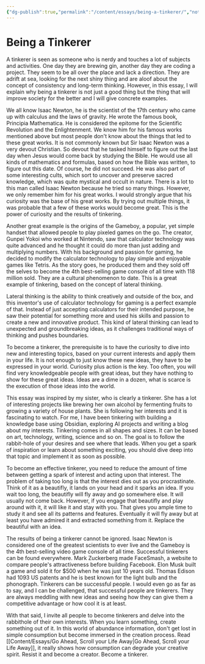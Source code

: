 ```yaml
---
{"dg-publish":true,"permalink":"/content/essays/being-a-tinkerer/","noteIcon":"2"}
---
```


# Being a Tinkerer

A tinkerer is seen as someone who is nerdy and touches a lot of subjects and activities. One day they are brewing gin, another day they are coding a project. They seem to be all over the place and lack a direction. They are adrift at sea, looking for the next shiny thing and are aloof about the concept of consistency and long-term thinking. However, in this essay, I will explain why being a tinkerer is not just a good thing but the thing that will improve society for the better and I will give concrete examples.

We all know Isaac Newton, he is the scientist of the 17th century who came up with calculus and the laws of gravity. He wrote the famous book, Principia Mathematica. He is considered the epitome for the Scientific Revolution and the Enlightenment. We know him for his famous works mentioned above but most people don't know about the things that led to these great works. It is not commonly known but Sir Isaac Newton was a very devout Christian. So devout that he tasked himself to figure out the last day when Jesus would come back by studying the Bible. He would use all kinds of mathematics and formulas, based on how the Bible was written, to figure out this date. Of course, he did not succeed. He was also part of some interesting cults, which sort to uncover and preserve sacred knowledge, which was quite mystical and occult in nature. There is a lot to this man called Isaac Newton because he tried so many things. However, we only remember him for his great works. I would strongly argue that his curiosity was the base of his great works. By trying out multiple things, it was probable that a few of these works would become great. This is the power of curiosity and the results of tinkering.

Another great example is the origins of the Gameboy, a popular, yet simple handset that allowed people to play pixeled games on the go. The creator, Gunpei Yokoi who worked at Nintendo, saw that calculator technology was quite advanced and he thought it could do more than just adding and multiplying numbers. With his background and passion for gaming, he decided to modify the calculator technology to play simple and enjoyable games like Tetris. As the story goes, he produced them and they sold off the selves to become the 4th best-selling game console of all time with 118 million sold. They are a cultural phenomenon to date. This is a great example of tinkering, based on the concept of lateral thinking. 

Lateral thinking is the ability to think creatively and outside of the box, and this inventor's use of calculator technology for gaming is a perfect example of that. Instead of just accepting calculators for their intended purpose, he saw their potential for something more and used his skills and passion to create a new and innovative product. This kind of lateral thinking can lead to unexpected and groundbreaking ideas, as it challenges traditional ways of thinking and pushes boundaries. 

To become a tinkerer, the prerequisite is to have the curiosity to dive into new and interesting topics, based on your current interests and apply them in your life. It is not enough to just know these new ideas, they have to be expressed in your world. Curiosity plus action is the key. Too often, you will find very knowledgeable people with great ideas, but they have nothing to show for these great ideas. Ideas are a dime in a dozen, what is scarce is the execution of those ideas into the world.

This essay was inspired by my sister, who is clearly a tinkerer. She has a lot of interesting projects like brewing her own alcohol by fermenting fruits to growing a variety of house plants. She is following her interests and it is fascinating to watch. For me, I have been tinkering with building a knowledge base using Obsidian, exploring AI projects and writing a blog about my interests. Tinkering comes in all shapes and sizes. It can be based on art, technology, writing, science and so on. The goal is to follow the rabbit-hole of your desires and see where that leads. When you get a spark of inspiration or learn about something exciting, you should dive deep into that topic and implement it as soon as possible.

To become an effective tinkerer, you need to reduce the amount of time between getting a spark of interest and acting upon that interest. The problem of taking too long is that the interest dies out as you procrastinate. Think of it as a beautifly, it lands on your head and it sparks an idea. If you wait too long, the beautifly will fly away and go somewhere else. It will usually not come back. However, if you engage that beautifly and play around with it, it will like it and stay with you. That gives you ample time to study it and see all its patterns and features. Eventually it will fly away but at least you have admired it and extracted something from it. Replace the beautiful with an idea. 

The results of being a tinkerer cannot be ignored. Isaac Newton is considered one of the greatest scientists to ever live and the Gameboy is the 4th best-selling video game console of all time. Successful tinkerers can be found everywhere. Mark Zuckerberg made FaceSmash, a website to compare people's attractiveness before building Facebook. Elon Musk built a game and sold it for $500 when he was just 10 years old. Thomas Edison had 1093 US patents and he is best known for the light bulb and the phonograph. Tinkerers can be successful people. I would even go as far as to say, and I can be challenged, that successful people are tinkerers. They are always meddling with new ideas and seeing how they can give them a competitive advantage or how cool it is at least.

With that said, I invite all people to become tinkerers and delve into the rabbithole of their own interests. When you learn something, create something out of it. In this world of abundance information, don't get lost in simple consumption but become immersed in the creation process. Read [[Content/Essays/Go Ahead, Scroll your Life Away\|Go Ahead, Scroll your Life Away]], it really shows how consumption can degrade your creative spirit. Resist it and become a creator. Become a tinkerer.